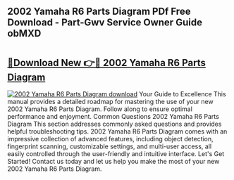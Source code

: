 ## 2002 Yamaha R6 Parts Diagram PDf Free Download - Part-Gwv Service Owner Guide obMXD

# <h2><a href="http://dfmo3jj.blite.top/?on=2002+Yamaha+R6+Parts+Diagram">🔗Download New 👉🔴 2002 Yamaha R6 Parts Diagram</a></h2>

[![2002 Yamaha R6 Parts Diagram download](https://i.imgur.com/lujVjoI.png)](http://dfmo3jj.blite.top/?on=2002+Yamaha+R6+Parts+Diagram)
Your Guide to Excellence This manual provides a detailed roadmap for mastering the use of your new 2002 Yamaha R6 Parts Diagram. Follow along to ensure optimal performance and enjoyment. Common Questions 2002 Yamaha R6 Parts Diagram This section addresses commonly asked questions and provides helpful troubleshooting tips. 2002 Yamaha R6 Parts Diagram comes with an impressive collection of advanced features, including object detection, fingerprint scanning, customizable settings, and multi-user access, all easily controlled through the user-friendly and intuitive interface. Let's Get Started! Contact us today and let us help you make the most of your new 2002 Yamaha R6 Parts Diagram.
